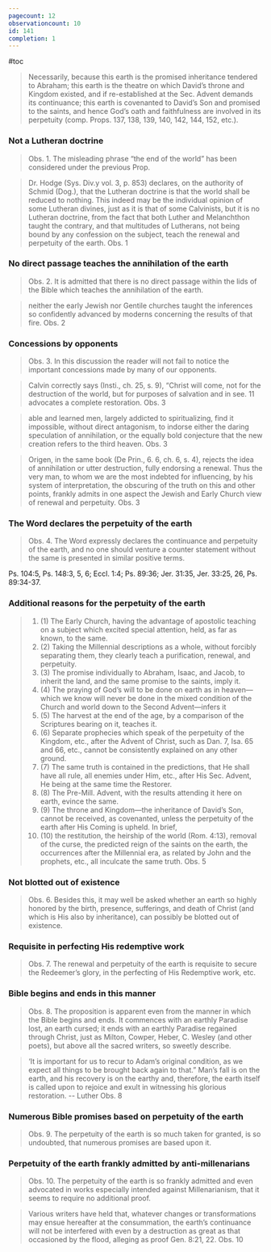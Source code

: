```yaml
---
pagecount: 12
observationcount: 10
id: 141
completion: 1
---
```

#toc

>Necessarily, because this earth is the promised inheritance tendered to Abraham; this earth is the theatre on which David’s throne and Kingdom existed, and if re-established at the Sec. Advent demands its continuance; this earth is covenanted to David’s Son and promised to the saints, and hence God’s oath and faithfulness are involved in its perpetuity (comp. Props. 137, 138, 139, 140, 142, 144, 152, etc.).
### Not a Lutheran doctrine
>Obs. 1. The misleading phrase “the end of the world” has been considered under the previous Prop.

>Dr. Hodge (Sys. Div.y vol. 3, p. 853) declares, on the authority of Schmid (Dog.), that the Lutheran doctrine is that the world shall be reduced to nothing. This indeed may be the individual opinion of some Lutheran divines, just as it is that of some Calvinists, but it is no Lutheran doctrine, from the fact that both Luther and Melanchthon taught the contrary, and that multitudes of Lutherans, not being bound by any confession on the subject, teach the renewal and perpetuity of the earth.
>Obs. 1
### No direct passage teaches the annihilation of the earth
>Obs. 2. It is admitted that there is no direct passage within the lids of the Bible which teaches the annihilation of the earth.

>neither the early Jewish nor Gentile churches taught the inferences so confidently advanced by moderns concerning the results of that fire.
>Obs. 2
### Concessions by opponents
>Obs. 3. In this discussion the reader will not fail to notice the important concessions made by many of our opponents.

>Calvin correctly says (Insti., ch. 25, s. 9), “Christ will come, not for the destruction of the world, but for purposes of salvation and in see. 11 advocates a complete restoration.
>Obs. 3

>able and learned men, largely addicted to spiritualizing, find it impossible, without direct antagonism, to indorse either the daring speculation of annihilation, or the equally bold conjecture that the new creation refers to the third heaven.
>Obs. 3

>Origen, in the same book (De Prin., 6. 6, ch. 6, s. 4), rejects the idea of annihilation or utter destruction, fully endorsing a renewal. Thus the very man, to whom we are the most indebted for influencing, by his system of interpretation, the obscuring of the truth on this and other points, frankly admits in one aspect the Jewish and Early Church view of renewal and perpetuity.
>Obs. 3
### The Word declares the perpetuity of the earth
>Obs. 4. The Word expressly declares the continuance and perpetuity of the earth, and no one should venture a counter statement without the same is presented in similar positive terms.

Ps. 104:5,
Ps. 148:3, 5, 6; Eccl. 1:4; Ps. 89:36; Jer. 31:35,
Jer. 33:25, 26,
Ps. 89:34-37.
### Additional reasons for the perpetuity of the earth
>1. (1) The Early Church, having the advantage of apostolic teaching on a subject which excited special attention, held, as far as known, to the same. 
>2. (2) Taking the Millennial descriptions as a whole, without forcibly separating them, they clearly teach a purification, renewal, and perpetuity. 
>3. (3) The promise individually to Abraham, Isaac, and Jacob, to inherit the land, and the same promise to the saints, imply it. 
>4. (4) The praying of God’s will to be done on earth as in heaven— which we know will never be done in the mixed condition of the Church and world down to the Second Advent—infers it 
>5. (5) The harvest at the end of the age, by a comparison of the Scriptures bearing on it, teaches it. 
>6. (6) Separate prophecies which speak of the perpetuity of the Kingdom, etc., after the Advent of Christ, such as Dan. 7, Isa. 65 and 66, etc., cannot be consistently explained on any other ground. 
>7. (7) The same truth is contained in the predictions, that He shall have all rule, all enemies under Him, etc., after His Sec. Advent, He being at the same time the Restorer. 
>8. (8) The Pre-Mill. Advent, with the results attending it here on earth, evince the same. 
>9. (9) The throne and Kingdom—the inheritance of David’s Son, cannot be received, as covenanted, unless the perpetuity of the earth after His Coming is upheld. In brief, 
>10. (10) the restitution, the heirship of the world (Rom. 4:13), removal of the curse, the predicted reign of the saints on the earth, the occurrences after the Millennial era, as related by John and the prophets, etc., all inculcate the same truth.
>Obs. 5
### Not blotted out of existence
>Obs. 6. Besides this, it may well be asked whether an earth so highly honored by the birth, presence, sufferings, and death of Christ (and which is His also by inheritance), can possibly be blotted out of existence.
### Requisite in perfecting His redemptive work
>Obs. 7. The renewal and perpetuity of the earth is requisite to secure the Redeemer’s glory, in the perfecting of His Redemptive work, etc.

### Bible begins and ends in this manner
>Obs. 8. The proposition is apparent even from the manner in which the Bible begins and ends. It commences with an earthly Paradise lost, an earth cursed; it ends with an earthly Paradise regained through Christ, just as Milton, Cowper, Heber, C. Wesley (and other poets), but above all the sacred writers, so sweetly describe.

>‘It is important for us to recur to Adam’s original condition, as we expect all things to be brought back again to that.” Man’s fall is on the earth, and his recovery is on the earthy and, therefore, the earth itself is called upon to rejoice and exult in witnessing his glorious restoration.
>-- Luther
>Obs. 8
### Numerous Bible promises based on perpetuity of the earth
>Obs. 9. The perpetuity of the earth is so much taken for granted, is so undoubted, that numerous promises are based upon it.
### Perpetuity of the earth frankly admitted by anti-millenarians
>Obs. 10. The perpetuity of the earth is so frankly admitted and even advocated in works especially intended against Millenarianism, that it seems to require no additional proof.

>Various writers have held that, whatever changes or transformations may ensue hereafter at the consummation, the earth’s continuance will not be interfered with even by a destruction as great as that occasioned by the flood, alleging as proof Gen. 8:21, 22.
>Obs. 10





